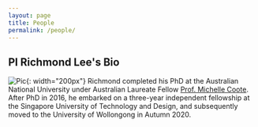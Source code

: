```yaml
---
layout: page
title: People
permalink: /people/
---
```


PI Richmond Lee's Bio
---
![Pic](https://scholars.uow.edu.au/file/n402666/LKC_+%28296%292.jpg){: width="200px"}
Richmond completed his PhD at the Australian National University under Australian Laureate Fellow [Prof. Michelle Coote](https://rsc.anu.edu.au/~mcoote/). After PhD in 2016, he embarked on a three-year independent fellowship at the Singapore University of Technology and Design, and subsequently moved to the University of Wollongong in Autumn 2020. 

